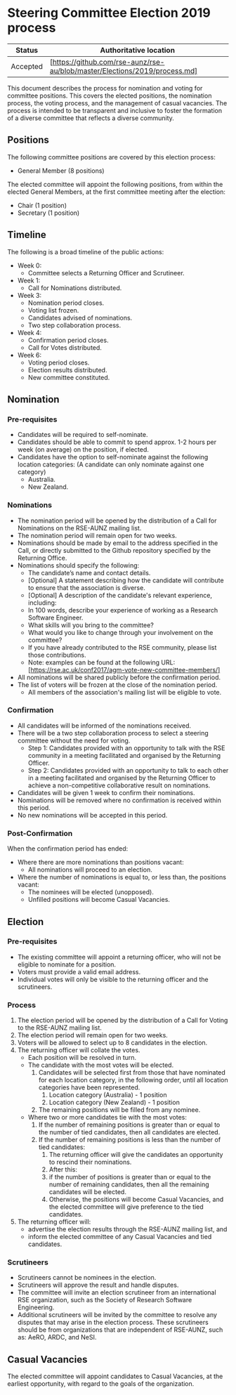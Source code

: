# Steering Committee Election 2019 process

| Status | Authoritative location |
| --- | --- |
| Accepted | [https://github.com/rse-aunz/rse-au/blob/master/Elections/2019/process.md] |

This document describes the process for nomination and voting for committee positions. This covers the elected positions, the nomination process, the voting process, and the management of casual vacancies. The process is intended to be transparent and inclusive to foster the formation of a diverse committee that reflects a diverse community.

## Positions

The following committee positions are covered by this election process:

* General Member (8 positions)

The elected committee will appoint the following positions, from within the elected General Members, at the first committee meeting after the election:

* Chair (1 position)
* Secretary (1 position)

## Timeline

The following is a broad timeline of the public actions:
* Week 0:
   * Committee selects a Returning Officer and Scrutineer.
* Week 1:
   * Call for Nominations distributed.
* Week 3:
   * Nomination period closes.
   * Voting list frozen.
   * Candidates advised of nominations.
   * Two step collaboration process.
* Week 4:
   * Confirmation period closes.
   * Call for Votes distributed.
* Week 6:
   * Voting period closes.
   * Election results distributed.
   * New committee constituted.

## Nomination

### Pre-requisites

* Candidates will be required to self-nominate.
* Candidates should be able to commit to spend approx. 1-2 hours per week (on average) on the position, if elected.
* Candidates have the option to self-nominate against the following location categories:  (A candidate can only nominate against one category)
   * Australia.
   * New Zealand.

### Nominations

* The nomination period will be opened by the distribution of a Call for Nominations on the RSE-AUNZ mailing list.
* The nomination period will remain open for two weeks.
* Nominations should be made by email to the address specified in the Call, or directly submitted to the Github repository specified by the Returning Office.
* Nominations should specify the following:
   * The candidate’s name and contact details.
   * [Optional] A statement describing how the candidate will contribute to ensure that the association is diverse.
   * [Optional] A description of the candidate's relevant experience, including:
   * In 100 words, describe your experience of working as a Research Software Engineer.
   * What skills will you bring to the committee?
   * What would you like to change through your involvement on the committee?
   * If you have already contributed to the RSE community, please list those contributions.
   * Note: examples can be found at the following URL: [https://rse.ac.uk/conf2017/agm-vote-new-committee-members/]
* All nominations will be shared publicly before the confirmation period.
* The list of voters will be frozen at the close of the nomination period.
   * All members of the association's mailing list will be eligible to vote.

### Confirmation

* All candidates will be informed of the nominations received.
* There will be a two step collaboration process to select a steering committee without the need for voting.
   * Step 1: Candidates provided with an opportunity to talk with the RSE community in a meeting facilitated and organised by the Returning Officer.
   * Step 2: Candidates provided with an opportunity to talk to each other in a meeting facilitated and organised by the Returning Officer to achieve a non-competitive collaborative result on nominations.
* Candidates will be given 1 week to confirm their nominations.
* Nominations will be removed where no confirmation is received within this period.
* No new nominations will be accepted in this period.

### Post-Confirmation

When the confirmation period has ended:
* Where there are more nominations than positions vacant:
   * All nominations will proceed to an election.
* Where the number of nominations is equal to, or less than, the positions vacant:
   * The nominees will be elected (unopposed).
   * Unfilled positions will become Casual Vacancies.

## Election

### Pre-requisites

* The existing committee will appoint a returning officer, who will not be eligible to nominate for a position.
* Voters must provide a valid email address.
* Individual votes will only be visible to the returning officer and the scrutineers.

### Process

1. The election period will be opened by the distribution of a Call for Voting to the RSE-AUNZ mailing list.
1. The election period will remain open for two weeks.
1. Voters will be allowed to select up to 8 candidates in the election.
1. The returning officer will collate the votes.
   * Each position will be resolved in turn.
   * The candidate with the most votes will be elected.
      1. Candidates will be selected first from those that have nominated for each location category, in the following order, until all location categories have been represented.
         1. Location category (Australia)  - 1 position
         1. Location category (New Zealand) - 1 position
      1. The remaining positions will be filled from any nominee.
   * Where two or more candidates tie with the most votes:
      1. If the number of remaining positions is greater than or equal to the number of tied candidates, then all candidates are elected.
      1. If the number of remaining positions is less than the number of tied candidates:
         1. The returning officer will give the candidates an opportunity to rescind their nominations.
         1. After this:
         1. if the number of positions is greater than or equal to the number of remaining candidates, then all the remaining candidates will be elected.
         1. Otherwise, the positions will become Casual Vacancies, and the elected committee will give preference to the tied candidates.
1. The returning officer will:
   * advertise the election results through the RSE-AUNZ mailing list, and
   * inform the elected committee of any Casual Vacancies and tied candidates.

### Scrutineers

* Scrutineers cannot be nominees in the election.
* Scrutineers will approve the result and handle disputes.
* The committee will invite an election scrutineer from an international RSE organization, such as the Society of Research Software Engineering.
* Additional scrutineers will be invited by the committee to resolve any disputes that may arise in the election process. These scrutineers should be from organizations that are independent of RSE-AUNZ, such as: AeRO, ARDC, and NeSI.

## Casual Vacancies

The elected committee will appoint candidates to Casual Vacancies, at the earliest opportunity, with regard to the goals of the organization.
